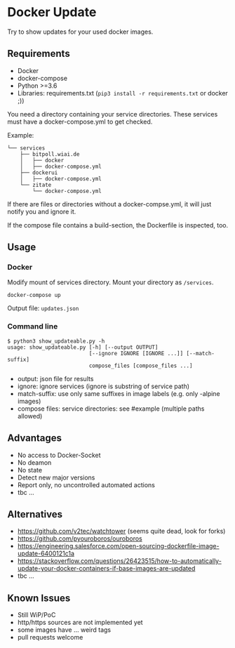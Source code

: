 Docker Update
=============

Try to show updates for your used docker images.


Requirements
------------

* Docker
* docker-compose
* Python >=3.6
* Libraries: requirements.txt (`pip3 install -r requirements.txt` or docker ;))

You need a directory containing your service directories. These services must have a docker-compose.yml to get checked.

Example:
```
└── services
    ├── bitpoll.wiai.de
    │   ├── docker
    │   ├── docker-compose.yml
    ├── dockerui
    │   ├── docker-compose.yml
    └── zitate
        └── docker-compose.yml
```

If there are files or directories without a docker-compse.yml, it will just notify you and ignore it. 

If the compose file contains a build-section, the Dockerfile is inspected, too.

Usage
----

### Docker

Modify mount of services directory. Mount your directory as `/services`.

```
docker-compose up
```

Output file: `updates.json`

### Command line

```
$ python3 show_updateable.py -h
usage: show_updateable.py [-h] [--output OUTPUT]
                          [--ignore IGNORE [IGNORE ...]] [--match-suffix]
                          compose_files [compose_files ...]
```

* output: json file for results
* ignore: ignore services (ignore is substring of service path)
* match-suffix: use only same suffixes in image labels (e.g. only -alpine images)
* compose files: service directories: see #example (multiple paths allowed)

Advantages
----------

* No access to Docker-Socket
* No deamon
* No state
* Detect new major versions
* Report only, no uncontrolled automated actions
* tbc ...


Alternatives
------------

* https://github.com/v2tec/watchtower (seems quite dead, look for forks)
* https://github.com/pyouroboros/ouroboros
* https://engineering.salesforce.com/open-sourcing-dockerfile-image-update-6400121c1a
* https://stackoverflow.com/questions/26423515/how-to-automatically-update-your-docker-containers-if-base-images-are-updated
* tbc ...


Known Issues
------------

* Still WiP/PoC
* http/https sources are not implemented yet
* some images have … weird tags
* pull requests welcome

